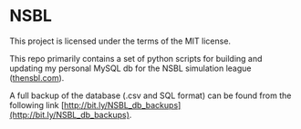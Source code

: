 # NSBL
This project is licensed under the terms of the MIT license.

This repo primarily contains a set of python scripts for building and updating my personal MySQL db for the NSBL simulation league ([thensbl.com](http://thensbl.com)).

A full backup of the database (.csv and SQL format) can be found from the following link [http://bit.ly/NSBL_db_backups](http://bit.ly/NSBL_db_backups).